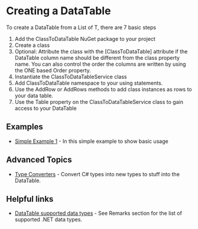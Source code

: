 # Creating a DataTable

To create a DataTable from a List of T, there are 7 basic steps
1. Add the ClassToDataTable NuGet package to your project
2. Create a class
3. Optional: Attribute the class with the [ClassToDataTable] attribute if the DataTable column name should be different from the class property name.  You can also control the order the columns are written by using the ONE based Order property.
4. Instantiate the ClassToDataTableService class
5. Add ClassToDataTable namespace to your using statements.
6. Use the AddRow or AddRows methods to add class instances as rows to your data table.
7. Use the Table property on the ClassToDataTableService class to gain access to your DataTable 

## Examples
- [Simple Example 1](./Examples/Simple1.md) - In this simple example to show basic usage

## Advanced Topics
- [Type Converters](./TypeConverters/TypeConverters-Main.md) - Convert C# types into new types to stuff into the DataTable.  


## Helpful links
- [DataTable supported data types](https://msdn.microsoft.com/en-us/library/system.data.datacolumn.datatype(v=vs.110).aspx) - See Remarks section for the list of supported .NET data types.
